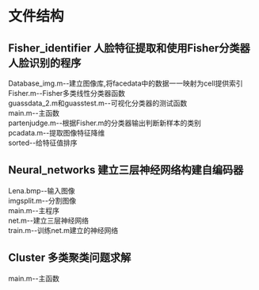 # 文件结构
## Fisher_identifier 人脸特征提取和使用Fisher分类器人脸识别的程序
Database_img.m--建立图像库,将facedata中的数据一一映射为cell提供索引  
Fisher.m--Fisher多类线性分类器函数  
guassdata_2.m和guasstest.m--可视化分类器的测试函数  
main.m--主函数  
partenjudge.m--根据Fisher.m的分类器输出判断新样本的类别  
pcadata.m--提取图像特征降维  
sorted--给特征值排序  
## Neural_networks 建立三层神经网络构建自编码器
Lena.bmp--输入图像  
imgsplit.m--分割图像  
main.m--主程序  
net.m--建立三层神经网络  
train.m--训练net.m建立的神经网络  
## Cluster 多类聚类问题求解
main.m--主函数
